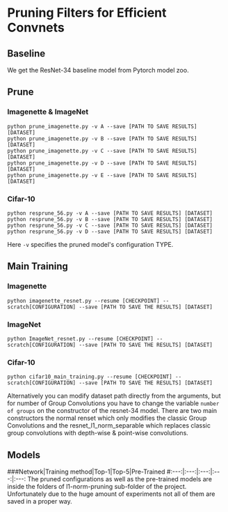# Pruning Filters for Efficient Convnets

## Baseline
We get the ResNet-34 baseline model from Pytorch model zoo.

## Prune
### Imagenette & ImageNet
```
python prune_imagenette.py -v A --save [PATH TO SAVE RESULTS] [DATASET]
python prune_imagenette.py -v B --save [PATH TO SAVE RESULTS] [DATASET]
python prune_imagenette.py -v C --save [PATH TO SAVE RESULTS] [DATASET]
python prune_imagenette.py -v D --save [PATH TO SAVE RESULTS] [DATASET]
python prune_imagenette.py -v E --save [PATH TO SAVE RESULTS] [DATASET]
```

### Cifar-10
```
python resprune_56.py -v A --save [PATH TO SAVE RESULTS] [DATASET]
python resprune_56.py -v B --save [PATH TO SAVE RESULTS] [DATASET]
python resprune_56.py -v C --save [PATH TO SAVE RESULTS] [DATASET]
python resprune_56.py -v D --save [PATH TO SAVE RESULTS] [DATASET]
```
Here `-v` specifies the pruned model's configuration TYPE.

## Main Training
### Imagenette
```
python imagenette_resnet.py --resume [CHECKPOINT] --scratch[CONFIGURATION] --save [PATH TO SAVE THE RESULTS] [DATASET]
```
### ImageNet
```
python ImageNet_resnet.py --resume [CHECKPOINT] --scratch[CONFIGURATION] --save [PATH TO SAVE THE RESULTS] [DATASET]
```
### Cifar-10
```
python cifar10_main_training.py --resume [CHECKPOINT] --scratch[CONFIGURATION] --save [PATH TO SAVE THE RESULTS] [DATASET] 
```

Alternatively you can modify dataset path directly from the arguments, but for number of Group Convolutions you have to 
change the variable `number of groups` on the constructor of the resnet-34 model. There are two main constructors
the normal renset which only modifies the classic Group Convolutions and the resnet_l1_norm_separable
which replaces classic group convolutions with depth-wise & point-wise convolutions.



## Models
###Network|Training method|Top-1|Top-5|Pre-Trained
#:---:|:---:|:---:|:---:|:---:
The pruned configurations as well as the pre-trained models are inside the folders of l1-norm-pruning sub-folder of the project.
Unfortunately due to the huge amount of experiments not all of them are saved in a proper way.

